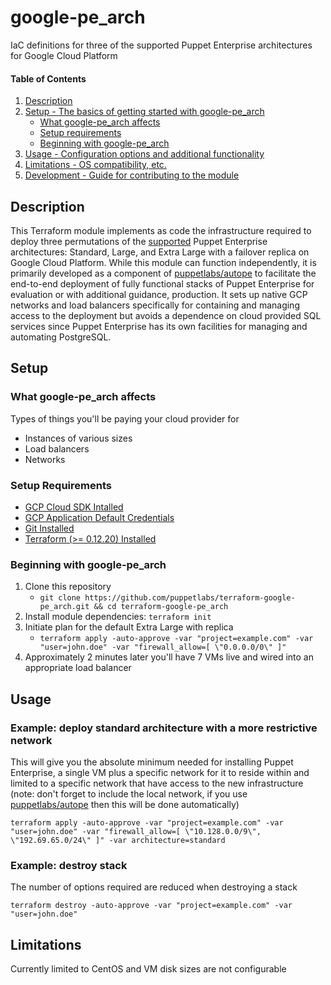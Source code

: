 # google-pe_arch

IaC definitions for three of the supported Puppet Enterprise architectures for Google Cloud Platform

#### Table of Contents

1. [Description](#description)
2. [Setup - The basics of getting started with google-pe_arch](#setup)
    * [What google-pe_arch affects](#what-google-pe_arch-affects)
    * [Setup requirements](#setup-requirements)
    * [Beginning with google-pe_arch](#beginning-with-google-pe_arch)
3. [Usage - Configuration options and additional functionality](#usage)
4. [Limitations - OS compatibility, etc.](#limitations)
5. [Development - Guide for contributing to the module](#development)

## Description

This Terraform module implements as code the infrastructure required to deploy three permutations of the [supported](https://puppet.com/docs/pe/latest/choosing_an_architecture.html) Puppet Enterprise architectures: Standard, Large, and Extra Large with a failover replica on Google Cloud Platform. While this module can function independently, it is primarily developed as a component of [puppetlabs/autope](https://github.com/puppetlabs/puppetlabs-autope) to facilitate the end-to-end deployment of fully functional stacks of Puppet Enterprise for evaluation or with additional guidance, production. It sets up native GCP networks and load balancers specifically for containing and managing access to the deployment but avoids a dependence on cloud provided SQL services since Puppet Enterprise has its own facilities for managing and automating PostgreSQL.

## Setup

### What google-pe_arch affects

Types of things you'll be paying your cloud provider for

* Instances of various sizes
* Load balancers
* Networks

### Setup Requirements

* [GCP Cloud SDK Intalled](https://cloud.google.com/sdk/docs/quickstarts)
* [GCP Application Default Credentials](https://cloud.google.com/sdk/gcloud/reference/auth/application-default/)
* [Git Installed](https://git-scm.com/downloads)
* [Terraform (>= 0.12.20) Installed](https://www.terraform.io/downloads.html)

### Beginning with google-pe_arch

1. Clone this repository
    * `git clone https://github.com/puppetlabs/terraform-google-pe_arch.git && cd terraform-google-pe_arch`
2. Install module dependencies: `terraform init`
3. Initiate plan for the default Extra Large with replica
    * `terraform apply -auto-approve -var "project=example.com" -var "user=john.doe" -var "firewall_allow=[ \"0.0.0.0/0\" ]"`
4. Approximately 2 minutes later you'll have 7 VMs live and wired into an appropriate load balancer

## Usage

### Example: deploy standard architecture with a more restrictive network

This will give you the absolute minimum needed for installing Puppet Enterprise, a single VM plus a specific network for it to reside within and limited to a specific network that have access to the new infrastructure (note: don't forget to include the local network, if you use [puppetlabs/autope](https://github.com/puppetlabs/puppetlabs-autope/blob/master/Boltdir/site-modules/autope/plans/init.pp#L19) then this will be done automatically)

`terraform apply -auto-approve -var "project=example.com" -var "user=john.doe" -var "firewall_allow=[ \"10.128.0.0/9\", \"192.69.65.0/24\" ]" -var architecture=standard`

### Example: destroy stack

The number of options required are reduced when destroying a stack

`terraform destroy -auto-approve -var "project=example.com" -var "user=john.doe"`

## Limitations

Currently limited to CentOS and VM disk sizes are not configurable
